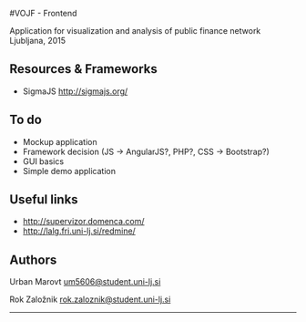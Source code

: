 #VOJF - Frontend

Application for visualization and analysis of public finance network
Ljubljana, 2015

## Resources & Frameworks

- SigmaJS http://sigmajs.org/

## To do

- Mockup application
- Framework decision (JS -> AngularJS?, PHP?, CSS -> Bootstrap?)
- GUI basics
- Simple demo application

## Useful links

- http://supervizor.domenca.com/
- http://lalg.fri.uni-lj.si/redmine/

## Authors

Urban Marovt
um5606@student.uni-lj.si

Rok Založnik
rok.zaloznik@student.uni-lj.si

---